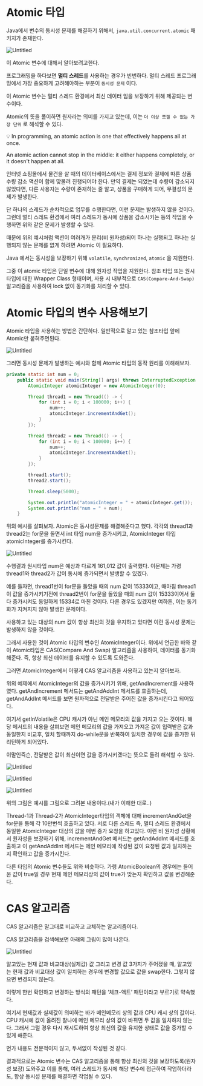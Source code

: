 # Atomic 타입

Java에서 변수의 동시성 문제를 해결하기 위해서, `java.util.concurrent.atomic` 패키지가 존재한다.

![Untitled](Atomic%20타입/Untitled.png)

이 Atomic 변수에 대해서 알아보려고한다.

프로그래밍을 하다보면 **멀티 스레드**를 사용하는 경우가 빈번하다. 멀티 스레드 프로그래밍에서 가장 중요하게 고려해야하는 부분이 `동시성 문제` 이다. 

이 Atomic 변수는 멀티 스레드 환경에서 최신 데이터 임을 보장하기 위해 제공되는 변수이다.

Atomic의 뜻을 풀이하면 원자라는 의미를 가지고 있는데, 이는 `더 이상 쪼갤 수 없는 가장 단위` 로 해석할 수 있다.

<aside>
💡 In programming, an atomic action is one that effectively happens all at once.

An atomic action cannot stop in the middle: it either happens completely, or it doesn't happen at all.

</aside>

인터넷 쇼핑몰에서 물건을 살 때의 데이터베이스에서는 결제 정보와 결제에 따른 상품 수량 감소 액션이 함께 맞물려 진행되어야 한다. 만약 결제는 되었는데 수량이 감소되지 않았다면, 다른 사용자는 수량이 존재하는 줄 알고, 상품을 구매하게 되어, 무결성의 문제가 발생한다.

단 하나의 스레드가 순차적으로 업무를 수행한다면, 이런 문제는 발생하지 않을 것이다. 그런데 멀티 스레드 환경에서 여러 스레드가 동시에 상품을 감소시키는 등의 작업을 수행하면 위와 같은 문제가 발생할 수 있다.

때문에 위의 예시처럼 액션이 여러개가 분리(비 원자성)되어 하나는 실행되고 하나는 실행되지 않는 문제를 없게 하려면 Atomic 이 필요하다.

Java 에서는 동시성을 보장하기 위해 `volatile`, `synchronized`, `atomic` 을 지원한다.

그중 이 atomic 타입은 단일 변수에 대해 원자성 작업을 지원한다. 참조 타입 또는 원시타입에 대한 Wrapper Class 형태이며, 사용 시 내부적으로 `CAS(Compare-And-Swap)` 알고리즘을 사용하여 lock 없이 동기화를 처리할 수 있다.

# Atomic 타입의 변수 사용해보기

Atomic 타입을 사용하는 방법은 간단하다. 일반적으로 알고 있는 참조타입 앞에 Atomic만 붙혀주면된다.

![Untitled](Atomic%20타입/Untitled%201.png)

그러면 동시성 문제가 발생하는 예시와 함께 Atomic 타입의 동작 원리를 이해해보자.

```java
private static int num = 0;
    public static void main(String[] args) throws InterruptedException {
        AtomicInteger atomicInteger = new AtomicInteger(0);

        Thread thread1 = new Thread(() -> {
            for (int i = 0; i < 100000; i++) {
                num++;
                atomicInteger.incrementAndGet();
            }
        });

        Thread thread2 = new Thread(() -> {
            for (int i = 0; i < 100000; i++) {
                num++;
                atomicInteger.incrementAndGet();
            }
        });

        thread1.start();
        thread2.start();

        Thread.sleep(5000);

        System.out.println("atomicInteger = " + atomicInteger.get());
        System.out.println("num = " + num);
    }
```

위의 예시를 살펴보자. Atomic은 동시성문제를 해결해준다고 했다. 각각의 thread1과 thread2는 for문을 돌면서 int 타입 num을 증가시키고, AtomicInteger 타입 atomicInteger를 증가시킨다.

![Untitled](Atomic%20타입/Untitled%202.png)

수행결과 원시타입 num은 예상과 다르게 161,012 값이 출력했다. 이문제는 가령 thread1와 thread2가 값이 동시에 증가되면서 발생할 수 있겠다.

예를 들자면, thread1번이 for문을 돌았을 때의 num 값이 15333이고, 때마침 thread1이 값을 증가시키기전에 thread2번이 for문을 돌았을 때의 num 값이 15333이어서 둘다 증가시켜도 동일하게 15334로 마친 것이다. 다른 경우도 있겠지만 여하튼, 이는 동기화가 지켜지지 않아 발생한 문제이다.

사용하고 있는 대상의 num 값이 항상 최신의 것을 유지하고 있다면 이런 동시성 문제는 발생하지 않을 것이다.

그래서 사용한 것이 Atomic 타입의 변수인 AtomicInteger이다. 위에서 언급한 바와 같이 Atomic타입은 CAS(Compare And Swap) 알고리즘을 사용하여, 데이터를 동기화해준다. 즉, 항상 최신 데이터를 유지할 수 있도록 도와준다.

그러면 AtomicInteger에서 어떻게 CAS 알고리즘을 사용하고 있는지 알아보자.

위의 예제에서 AtomicInteger의 값을 증가시키기 위해, getAndIncrement를 사용하였다. getAndIncrement 메서드는 getAndAddInt 메서드를 호출하는데, getAndAddInt 메서드를 보면 원자적으로 전달받은 주어진 값을 증가시킨다고 되어있다.

여기서 getInVolatile은 CPU 캐시가 아닌 메인 메모리의 값을 가지고 오는 것이다. 해당 메서드의 내용을 살펴보면 메인 메모리의 값을 가져오고 가져온 값이 입력받은 값과 동일한지 비교후, 일치 할때까지 do-while문을 반복하여 일치한 경우에 값을 증가한 뒤 리턴하게 되어있다.

이말인즉슨, 전달받은 값이 최신이면 값을 증가시키겠다는 뜻으로 돌려 해석할 수 있다.

![Untitled](Atomic%20타입/Untitled%203.png)

![Untitled](Atomic%20타입/Untitled%204.png)

![Untitled](Atomic%20타입/Untitled%205.png)

위의 그림은 예시를 그림으로 그려본 내용이다.(내가 이해한 대로..)

Thread-1과 Thread-2가 AtomicInteger타입의 객체에 대해 incrementAndGet을 for문을 통해 각 10만번씩 호출하고 있다. 서로 다른 스레드 즉, 멀티 스레드 환경에서 동일한 AtomicInteger 대상의 값을 매번 증가 요청을 하고있다. 이런 비 원자성 상황에서 원자성을 보장하기 위해, incrementAndGet 메서드는 getAndAddInt 메서드를 호출하고 이 getAndAddInt 메서드는 메인 메모리에 작성된 값이 요청된 값과 일치하는지 확인하고 값을 증가시킨다.

다른 타입의 Atomic 변수들도 위와 비슷하다. 가령 AtomicBoolean의 경우에는 들어온 값이 true일 경우 현재 메인 메모리상의 값이 true가 맞는지 확인하고 값을 변경해준다.

# CAS 알고리즘

CAS 알고리즘은 말그대로 비교하고 교체하는 알고리즘이다.

CAS 알고리즘을 검색해보면 아래의 그림이 많이 나온다.

![Untitled](Atomic%20타입/Untitled%206.png)

알고있는 현재 값과 비교대상(실제값) 값 그리고 변경 값 3가지가 주어졌을 때, 알고있는 현재 값과 비교대상 값이 일치하는 경우에 변경할 값으로 값을 swap한다. 그렇지 않으면 변경되지 않는다. 

이렇게 한번 확인하고 변경하는 방식의 패턴을 ‘체크-액트’ 패턴이라고 부르기로 약속했다.

여기서 현재값과 실제값이 의미하는 바가 메인메모리 상의 값과 CPU 캐시 상의 값이다. CPU 캐시에 값이 올려진 찰나에 메인 메모리 상의 값이 바뀌면 두 값을 일치하지 않는다. 그래서 그럴 경우 다시 재시도하여 항상 최신의 값을 유지한 상태로 값을 증가할 수 있게 해준다.

먼가 내용도 전문적이지 않고, 두서없이 작성된 것 같다. 

결과적으로는 Atomic 변수는 CAS 알고리즘을 통해 항상 최신의 것을 보장하도록(원자성 보장) 도와주고 이를 통해, 여러 스레드가 동시에 해당 변수에 접근하여 작업하더라도, 항상 동시성 문제를 해결하면 작업될 수 있다.
